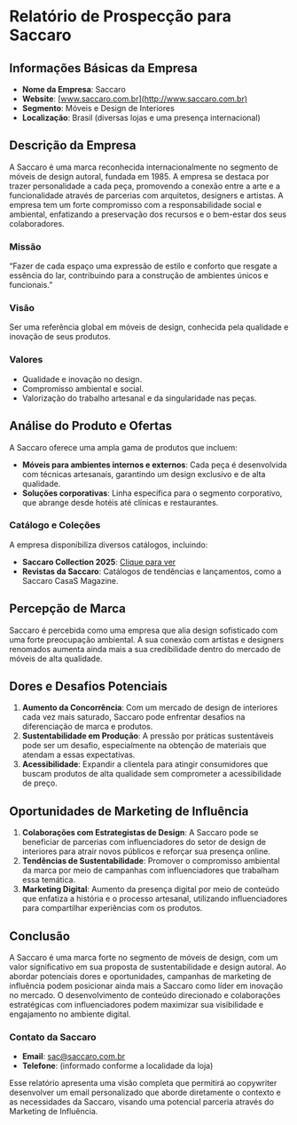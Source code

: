 # Relatório de Prospecção para Saccaro

## Informações Básicas da Empresa
- **Nome da Empresa**: Saccaro
- **Website**: [www.saccaro.com.br](http://www.saccaro.com.br)
- **Segmento**: Móveis e Design de Interiores
- **Localização**: Brasil (diversas lojas e uma presença internacional)

## Descrição da Empresa
A Saccaro é uma marca reconhecida internacionalmente no segmento de móveis de design autoral, fundada em 1985. A empresa se destaca por trazer personalidade a cada peça, promovendo a conexão entre a arte e a funcionalidade através de parcerias com arquitetos, designers e artistas. A empresa tem um forte compromisso com a responsabilidade social e ambiental, enfatizando a preservação dos recursos e o bem-estar dos seus colaboradores.

### Missão
“Fazer de cada espaço uma expressão de estilo e conforto que resgate a essência do lar, contribuindo para a construção de ambientes únicos e funcionais.”

### Visão
Ser uma referência global em móveis de design, conhecida pela qualidade e inovação de seus produtos.

### Valores
- Qualidade e inovação no design.
- Compromisso ambiental e social.
- Valorização do trabalho artesanal e da singularidade nas peças.

## Análise do Produto e Ofertas
A Saccaro oferece uma ampla gama de produtos que incluem:
- **Móveis para ambientes internos e externos**: Cada peça é desenvolvida com técnicas artesanais, garantindo um design exclusivo e de alta qualidade.
- **Soluções corporativas**: Linha específica para o segmento corporativo, que abrange desde hotéis até clínicas e restaurantes.

### Catálogo e Coleções
A empresa disponibiliza diversos catálogos, incluindo:
- **Saccaro Collection 2025**: [Clique para ver](https://repos.saccaro.com.br/media/pdf/catalogo/SCC-0017-24C_Paper_v14_Digital_compressed_aFT3TOY.pdf)
- **Revistas da Saccaro**: Catálogos de tendências e lançamentos, como a Saccaro CasaS Magazine.

## Percepção de Marca
Saccaro é percebida como uma empresa que alia design sofisticado com uma forte preocupação ambiental. A sua conexão com artistas e designers renomados aumenta ainda mais a sua credibilidade dentro do mercado de móveis de alta qualidade. 

## Dores e Desafios Potenciais
1. **Aumento da Concorrência**: Com um mercado de design de interiores cada vez mais saturado, Saccaro pode enfrentar desafios na diferenciação de marca e produtos.
2. **Sustentabilidade em Produção**: A pressão por práticas sustentáveis pode ser um desafio, especialmente na obtenção de materiais que atendam a essas expectativas.
3. **Acessibilidade**: Expandir a clientela para atingir consumidores que buscam produtos de alta qualidade sem comprometer a acessibilidade de preço.

## Oportunidades de Marketing de Influência
1. **Colaborações com Estrategistas de Design**: A Saccaro pode se beneficiar de parcerias com influenciadores do setor de design de interiores para atrair novos públicos e reforçar sua presença online.
2. **Tendências de Sustentabilidade**: Promover o compromisso ambiental da marca por meio de campanhas com influenciadores que trabalham essa temática.
3. **Marketing Digital**: Aumento da presença digital por meio de conteúdo que enfatiza a história e o processo artesanal, utilizando influenciadores para compartilhar experiências com os produtos.

## Conclusão
A Saccaro é uma marca forte no segmento de móveis de design, com um valor significativo em sua proposta de sustentabilidade e design autoral. Ao abordar potenciais dores e oportunidades, campanhas de marketing de influência podem posicionar ainda mais a Saccaro como líder em inovação no mercado. O desenvolvimento de conteúdo direcionado e colaborações estratégicas com influenciadores podem maximizar sua visibilidade e engajamento no ambiente digital. 

### Contato da Saccaro
- **Email**: sac@saccaro.com.br
- **Telefone**: (informado conforme a localidade da loja) 

Esse relatório apresenta uma visão completa que permitirá ao copywriter desenvolver um email personalizado que aborde diretamente o contexto e as necessidades da Saccaro, visando uma potencial parceria através do Marketing de Influência.